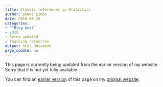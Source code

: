 ```yaml
---
title: Classic references in Statistics
author: Steve Simon
date: 2010-06-29
categories:
- "*Blog post"
- 2010
- Being updated
- Teaching resources
output: html_document
page_update: no
---
```


This page is currently being updated from the earlier version of my website. Sorry that it is not yet fully available.

<!---More--->

You can find an [earlier version][sim1] of this page on my [original website][sim2].

[sim1]: http://www.pmean.com/10/ClassicReferences.html
[sim2]: http://www.pmean.com/original_site.html

